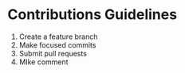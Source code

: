 # Contributions Guidelines

1. Create a feature branch
2. Make focused commits
3. Submit pull requests
4. MIke comment
